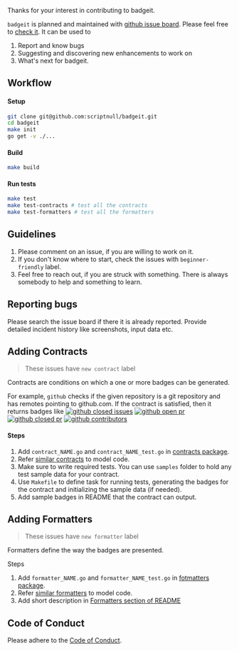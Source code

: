 Thanks for your interest in contributing to badgeit.

`badgeit` is planned and maintained with [github issue board](https://github.com/scriptnull/badgeit/issues). Please feel free to [check it](https://github.com/scriptnull/badgeit/issues). It can be used to 
1. Report and know bugs
1. Suggesting and discovering new enhancements to work on
1. What's next for badgeit.

## Workflow

#### Setup 
```bash
git clone git@github.com:scriptnull/badgeit.git
cd badgeit
make init
go get -v ./...
```

#### Build
```bash
make build
```

#### Run tests
```bash
make test
make test-contracts # test all the contracts 
make test-formatters # test all the formatters
```

## Guidelines
1. Please comment on an issue, if you are willing to work on it.
2. If you don't know where to start, check the issues with `beginner-friendly` label.
3. Feel free to reach out, if you are struck with something. There is always somebody to help and something to learn.

## Reporting bugs
Please search the issue board if there it is already reported. Provide detailed incident history like screenshots, input data etc.

## Adding Contracts
> These issues have `new contract` label

Contracts are conditions on which a one or more badges can be generated.

For example, `github` checks if the given repository is a git repository and has remotes pointing to github.com. If the contract is satisfied, then it returns badges like [![github closed issues](https://img.shields.io/github/issues-closed/atom/atom.svg)](https://github.com/atom/atom) [![github open pr](https://img.shields.io/github/issues-pr/atom/atom.svg)](https://github.com/atom/atom) [![github closed pr](https://img.shields.io/github/issues-pr-closed/atom/atom.svg)](https://github.com/atom/atom) [![github contributors](https://img.shields.io/github/contributors/atom/atom.svg)](https://github.com/atom/atom)

#### Steps
1. Add `contract_NAME.go` and `contract_NAME_test.go` in [contracts package](https://github.com/scriptnull/badgeit/tree/master/contracts).
1. Refer [similar contracts](https://github.com/scriptnull/badgeit/blob/master/contracts/contract_npm.go) to model code.
1. Make sure to write required tests. You can use `samples` folder to hold any test sample data for your contract.
1. Use `Makefile` to define task for running tests, generating the badges for the contract and initializing the sample data (if needed).
1. Add sample badges in README that the contract can output.

## Adding Formatters
> These issues have `new formatter` label

Formatters define the way the badges are presented.

Steps
1. Add `formatter_NAME.go` and `formatter_NAME_test.go` in [fotmatters package](https://github.com/scriptnull/badgeit/tree/master/formatters).
1. Refer [similar formatters](https://github.com/scriptnull/badgeit/blob/master/formatters/formatter_all.go) to model code.
1. Add short description in [Formatters section of README](https://github.com/scriptnull/badgeit#formatters)

## Code of Conduct
Please adhere to the [Code of Conduct](https://github.com/scriptnull/badgeit/blob/master/CODE_OF_CONDUCT.md).